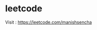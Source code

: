 # leetcode
Visit : <a href="https://leetcode.com/manishsencha" target="_blank">https://leetcode.com/manishsencha</a>
